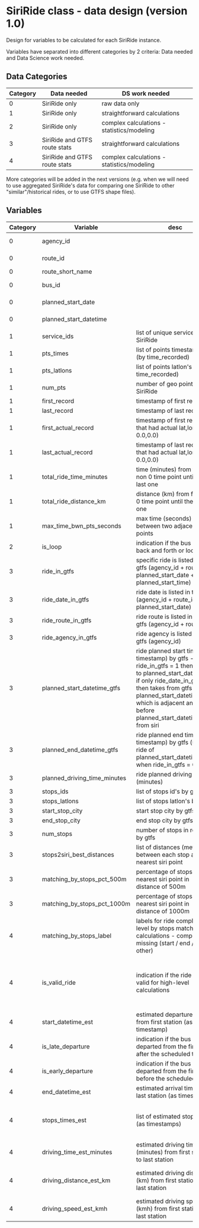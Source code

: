 # SiriRide class - data design (version 1.0)

Design for variables to be calculated for each SiriRide instance.

Variables have separated into different categories by 2 criteria: Data needed and Data Science work needed.

## Data Categories
Category | Data needed | DS work needed 
-- | -- | -- 
0 | SiriRide only | raw data only
1 | SiriRide only | straightforward calculations
2 | SiriRide only  | complex calculations - statistics/modeling 
3 | SiriRide and GTFS route stats | straightforward calculations
4 | SiriRide and GTFS route stats | complex calculations - statistics/modeling

More categories will be added in the next versions (e.g. when we will need to use aggregated  SiriRide's data for comparing one SiriRide to other "similar"/historical rides, or to use GTFS shape files). 

## Variables

Category | Variable | desc | dependencies | Comments
-- | -- | -- | -- | --
0 | agency_id | | | SiriRide index    
0 | route_id | | | SiriRide index    
0 | route_short_name |   
0 | bus_id | | | SiriRide index    
0 | planned_start_date | | | SiriRide index  
0 | planned_start_datetime | | | SiriRide index 
1 | service_ids | list of unique service_id in SiriRide | | | mostly will be only one value in the list
1 | pts_times | list of points timestamps (by time_recorded) |   
1 | pts_latlons | list of points latlon's (by time_recorded) |  
1 | num_pts | number of geo points in SiriRide | pts_times
1 | first_record | timestamp of first record | pts_times  
1 | last_record | timestamp of last record | pts_times 
1 | first_actual_record | timestamp of first record that had actual lat,lon (not 0.0,0.0) | pts_times, pts_latlons   
1 | last_actual_record | timestamp of last record that had actual lat,lon (not 0.0,0.0) | pts_times, pts_latlons 
1 | total_ride_time_minutes | time (minutes) from first non 0 time point until the last one | first_actual_record, last_actual_record 
1 | total_ride_distance_km | distance (km) from first non 0 time point until the last one | pts_times, pts_latlons 
1 | max_time_bwn_pts_seconds | max time (seconds) between two adjacent points | pts_times  
2 | is_loop | indication if the bus go back and forth or loop | pts_times, pts_latlons  
3 | ride_in_gtfs | specific ride is listed in the gtfs (agency_id + route_id + planned_start_date + planned_start_time) | 
3 | ride_date_in_gtfs | ride date is listed in the gtfs (agency_id + route_id + planned_start_date) |  
3 | ride_route_in_gtfs | ride route is listed in the gtfs (agency_id + route_id) | | 
3 | ride_agency_in_gtfs | ride agency is listed in the gtfs (agency_id) |
3 | planned_start_datetime_gtfs | ride planned start time (as timestamp) by gtfs - if ride_in_gtfs = 1 then equal to planned_start_datetime, if only ride_date_in_gtfs = 1 then takes from gtfs the planned_start_datetime which is adjacent and before planned_start_datetime from siri | ride_in_gtfs, ride_date_in_gtfs = 1 
3 | planned_end_datetime_gtfs | ride planned end time (as timestamp) by gtfs (use the ride of planned_start_datetime_gtfs when ride_in_gtfs = 0) | planned_start_datetime_gtfs, ride_in_gtfs, ride_date_in_gtfs = 1 
3 | planned_driving_time_minutes | ride planned driving time (minutes) | planned_start_datetime_gtfs, planned_end_datetime_gtfs  
3 | stops_ids | list of stops id's by gtfs | ride_date_in_gtfs = 1
3 | stops_latlons | list of stops latlon's by gtfs | ride_date_in_gtfs = 1
3 | start_stop_city | start stop city by gtfs | ride_date_in_gtfs = 1
3 | end_stop_city | end stop city by gtfs | ride_date_in_gtfs = 1
3 | num_stops | number of stops in route_id by gtfs | stops_ids, ride_date_in_gtfs = 1 
3 | stops2siri_best_distances | list of distances (meters) between each stop and its nearest siri point | pts_latlons, stops_latlons, ride_date_in_gtfs = 1
3 | matching_by_stops_pct_500m | percentage of stops with nearest siri point in distance of 500m | stops_best_distances, ride_date_in_gtfs = 1
3 | matching_by_stops_pct_1000m | percentage of stops with nearest siri point in distance of 1000m | stops_best_distances, ride_date_in_gtfs = 1
4 | matching_by_stops_label | labels for ride completion level by stops matching calculations - complete, missing (start / end / mid / other) | stops_best_distances, matching_by_stops_pct_500m, matching_by_stops_pct_1000m | **rules will be defined**    
4 | is_valid_ride | indication if the ride data is valid for high-level calculations | matching_by_stops_label, is_loop, max_time_gap_bwn_pts, num_pts, ?? | **rules will be defined (may include filtering by agency_id)**   
4 | start_datetime_est | estimated departure time from first station (as timestamp) | pts_times, pts_latlons, stops_latlons, is_valid_ride = 1
4 | is_late_departure| indication if the bus departed from the first stop after the scheduled time | start_datetime_est, planned_start_datetime_gtfs, is_valid_ride = 1 | **rules will be defined** 
4 | is_early_departure| indication if the bus departed from the first stop before the scheduled time | start_datetime_est, planned_start_datetime_gtfs, is_valid_ride = 1 | **rules will be defined** 
4 | end_datetime_est | estimated arrival time to last station (as timestamp) | pts_times, pts_latlons, stops_latlons, is_valid_ride = 1 
4 | stops_times_est | list of estimated stops times (as timestamps) | pts_times, pts_latlons, stops_latlons, start_datetime_est, end_datetime_est, is_valid_ride = 1  
4 | driving_time_est_minutes | estimated driving time (minutes) from first station to last station | start_datetime_est, end_datetime_est, is_valid_ride = 1
4 | driving_distance_est_km | estimated driving distance (km) from first station to last station | start_datetime_est, end_datetime_est, stops_latlons, pts_times, pts_latlons, is_valid_ride = 1
4 | driving_speed_est_kmh | estimated driving speed (kmh) from first station to last station | driving_time_est_minutes, driving_distance_est_km, is_valid_ride = 1


